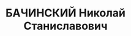 ---
title: БАЧИНСКИЙ Николай Станиславович
description: "Род. в 1894, украинец, член ВКП(б) с 1919, в органах НКВД с 1921, зам.наркома\
  \ ВД УССР и нач. УРКМ, директор милиции (11.07.1936). Награды: орден Трудового Красного\
  \ Знамени УССР, знак «Почетный работник ВЧК—ОГПУ (V)» №127. \n  Уволен 31.07.1937.\
  \ Арестован 17.07.1937. Приговор: в особом порядке - ВМН. Расстрелян 28.10.1937,\
  \ Москва"
---